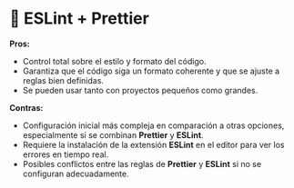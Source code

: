 # 📌 ESLint + Prettier

**Pros:**
- Control total sobre el estilo y formato del código.
- Garantiza que el código siga un formato coherente y que se ajuste a reglas bien definidas.
- Se pueden usar tanto con proyectos pequeños como grandes.

**Contras:**
- Configuración inicial más compleja en comparación a otras opciones, especialmente si se combinan **Prettier** y **ESLint**.
- Requiere la instalación de la extensión **ESLint** en el editor para ver los errores en tiempo real.
- Posibles conflictos entre las reglas de **Prettier** y **ESLint** si no se configuran adecuadamente.